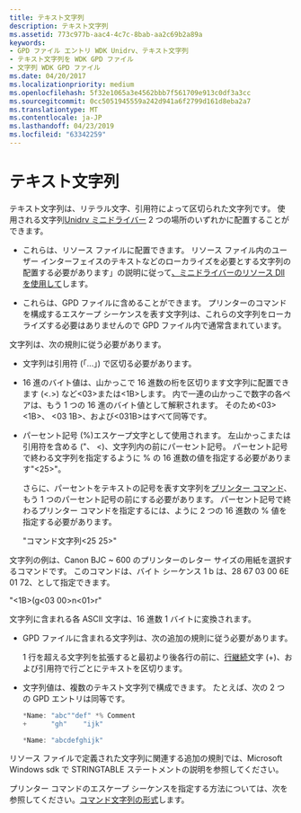 ```yaml
---
title: テキスト文字列
description: テキスト文字列
ms.assetid: 773c977b-aac4-4c7c-8bab-aa2c69b2a89a
keywords:
- GPD ファイル エントリ WDK Unidrv、テキスト文字列
- テキスト文字列を WDK GPD ファイル
- 文字列 WDK GPD ファイル
ms.date: 04/20/2017
ms.localizationpriority: medium
ms.openlocfilehash: 5f32e1065a3e4562bbb7f561709e913c0df3a3cc
ms.sourcegitcommit: 0cc5051945559a242d941a6f2799d161d8eba2a7
ms.translationtype: MT
ms.contentlocale: ja-JP
ms.lasthandoff: 04/23/2019
ms.locfileid: "63342259"
---
```

# <a name="text-strings"></a>テキスト文字列





テキスト文字列は、リテラル文字、引用符によって区切られた文字列です。 使用される文字列[Unidrv ミニドライバー](unidrv-minidrivers.md) 2 つの場所のいずれかに配置することができます。

-   これらは、リソース ファイルに配置できます。 リソース ファイル内のユーザー インターフェイスのテキストなどのローカライズを必要とする文字列の配置する必要があります」の説明に従って[、ミニドライバーのリソース Dll を使用して](using-resource-dlls-in-a-minidriver.md)します。

-   これらは、GPD ファイルに含めることができます。 プリンターのコマンドを構成するエスケープ シーケンスを表す文字列は、これらの文字列をローカライズする必要はありませんので GPD ファイル内で通常含まれています。

文字列は、次の規則に従う必要があります。

-   文字列は引用符 (「...」) で区切る必要があります。

-   16 進のバイト値は、山かっこで 16 進数の桁を区切ります文字列に配置できます (&lt;.&gt;) など&lt;03&gt;または&lt;1B&gt;します。 内で一連の山かっこで数字の各ペアは、もう 1 つの 16 進のバイト値として解釈されます。 そのため&lt;03&gt;&lt;1B&gt;、 &lt;03 1B&gt;、および&lt;031B&gt;はすべて同等です。

-   パーセント記号 (%)エスケープ文字として使用されます。 左山かっこまたは引用符を含める ("、 &lt;)、文字列内の前にパーセント記号。 パーセント記号で終わる文字列を指定するように % の 16 進数の値を指定する必要があります"&lt;25&gt;"。

    さらに、パーセントをテキストの記号を表す文字列を[プリンター コマンド](printer-commands.md)、もう 1 つのパーセント記号の前にする必要があります。 パーセント記号で終わるプリンター コマンドを指定するには、ように 2 つの 16 進数の % 値を指定する必要があります。

    "コマンド文字列&lt;25 25&gt;"

文字列の例は、Canon BJC ~ 600 のプリンターのレター サイズの用紙を選択するコマンドです。 このコマンドは、バイト シーケンス 1 b は、28 67 03 00 6E 01 72、として指定できます。

"&lt;1B&gt;(g&lt;03 00&gt;n&lt;01&gt;r"

文字列に含まれる各 ASCII 文字は、16 進数 1 バイトに変換されます。

-   GPD ファイルに含まれる文字列は、次の追加の規則に従う必要があります。

    1 行を超える文字列を拡張すると最初より後各行の前に、[行継続](line-continuation.md)文字 (+)、および引用符で行ごとにテキストを区切ります。

-   文字列値は、複数のテキスト文字列で構成できます。 たとえば、次の 2 つの GPD エントリは同等です。
    ```cpp
    *Name: "abc""def" *% Comment
    +      "gh"    "ijk"

    *Name: "abcdefghijk"
    ```

リソース ファイルで定義された文字列に関連する追加の規則では、Microsoft Windows sdk で STRINGTABLE ステートメントの説明を参照してください。

プリンター コマンドのエスケープ シーケンスを指定する方法については、次を参照してください。[コマンド文字列の形式](command-string-format.md)します。

 

 




